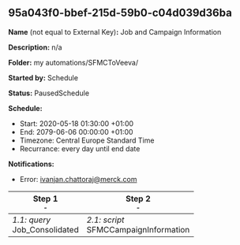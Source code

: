 ## 95a043f0-bbef-215d-59b0-c04d039d36ba

**Name** (not equal to External Key)**:** Job and Campaign Information

**Description:** n/a

**Folder:** my automations/SFMCToVeeva/

**Started by:** Schedule

**Status:** PausedSchedule

**Schedule:**

* Start: 2020-05-18 01:30:00 +01:00
* End: 2079-06-06 00:00:00 +01:00
* Timezone: Central Europe Standard Time
* Recurrance: every day until end date

**Notifications:**

* Error: ivanjan.chattoraj@merck.com

| Step 1<br>_<small>-</small>_ | Step 2<br>_<small>-</small>_ |
| --- | --- |
| _1.1: query_<br>Job_Consolidated | _2.1: script_<br>SFMCCampaignInformation |
